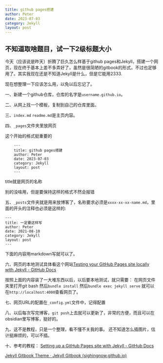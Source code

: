 ```yaml
---
title: github pages搭建
author: Peter
date: 2023-07-03
category: Jekyll
layout: post
---
```

## 不知道取啥题目，试一下2级标题大小

今天（应该说是昨天）折腾了巨久怎么样基于github pages和Jekyll，搭建一个网页，现在终于基本上差不多弄好了，虽然是很简陋的gitbook的形式，不过也足够用了。其实我现在还是不知道Jekyll是什么，但是它能用2333.

现在想整理一下应该怎么用，以免以后忘记了。

一、新建一个github仓库，仓库的名字是`username.github.io`。

二、从网上找一个模板，复制到自己的仓库里面。

三、`index.md` `readme.md`是主页内容。

四、`_pages`文件夹里放网页

这个开始的格式挺重要的
```
	---
	title: github pages搭建
	author: Peter
	date: 2023-07-03
	category: Jekyll
	layout: post
	---
```

title就是网页的名称
	
别的没啥用，但是要保持这样的格式不然会报错
	
五、`_posts`文件夹就是用来放博客了，名称要求必须是`xxxx-xx-xx-name.md`，里面的开头的注释也必须是这样的:
```
---
title: 一定要这样写
author: Peter
date: 2021-08-10
category: Jekyll
layout: post
---
```
下面的内容用markdown写就可以了。

六、网页的本地测试具体看这个网站[Testing your GitHub Pages site locally with Jekyll - GitHub Docs](https://docs.github.com/en/pages/setting-up-a-github-pages-site-with-jekyll/testing-your-github-pages-site-locally-with-jekyll) 

按照上面的内容装了一大堆东西以后，以后要本地测试，就只需要：
在网页文件夹里打开git bash
然后`bundle install`
然后`bundle exec jekyll serve`
就可以在`http://localhost:4000`查看网页了。

七、网页URL的配置在`_config.yml`文件中，记得配置

八、以后每次写完博客，`git push`上去就可以更新了，非常的方便，而且可以在obsidian里写博客，挺好的。

九、这不是教程，只是一个整理，看不懂不关我的事。
还不知道怎么插图片，估计挺麻烦的，可以不插。

十、参考的教程：
[Setting up a GitHub Pages site with Jekyll - GitHub Docs](https://docs.github.com/en/pages/setting-up-a-github-pages-site-with-jekyll)

[Jekyll Gitbook Theme · Jekyll Gitbook (sighingnow.github.io)](https://sighingnow.github.io/jekyll-gitbook/)

